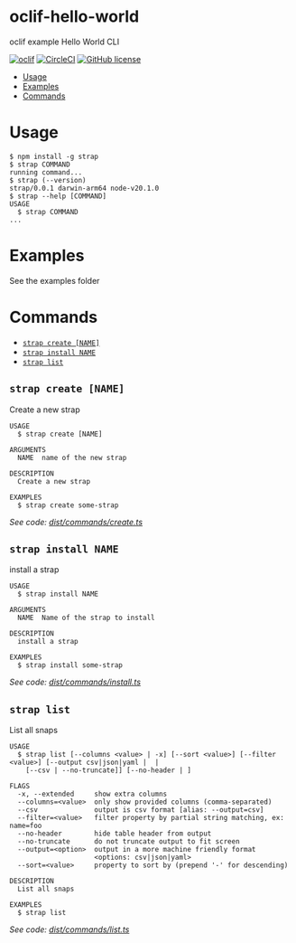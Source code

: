 oclif-hello-world
=================

oclif example Hello World CLI

[![oclif](https://img.shields.io/badge/cli-oclif-brightgreen.svg)](https://oclif.io)
[![CircleCI](https://circleci.com/gh/oclif/hello-world/tree/main.svg?style=shield)](https://circleci.com/gh/oclif/hello-world/tree/main)
[![GitHub license](https://img.shields.io/github/license/oclif/hello-world)](https://github.com/oclif/hello-world/blob/main/LICENSE)

<!-- toc -->
* [Usage](#usage)
* [Examples](#examples)
* [Commands](#commands)
<!-- tocstop -->
# Usage
<!-- usage -->
```sh-session
$ npm install -g strap
$ strap COMMAND
running command...
$ strap (--version)
strap/0.0.1 darwin-arm64 node-v20.1.0
$ strap --help [COMMAND]
USAGE
  $ strap COMMAND
...
```
<!-- usagestop -->
# Examples
See the examples folder
# Commands
<!-- commands -->
* [`strap create [NAME]`](#strap-create-name)
* [`strap install NAME`](#strap-install-name)
* [`strap list`](#strap-list)

## `strap create [NAME]`

Create a new strap

```
USAGE
  $ strap create [NAME]

ARGUMENTS
  NAME  name of the new strap

DESCRIPTION
  Create a new strap

EXAMPLES
  $ strap create some-strap
```

_See code: [dist/commands/create.ts](https://github.com/mortenscheel/strap/blob/v0.0.1/dist/commands/create.ts)_

## `strap install NAME`

install a strap

```
USAGE
  $ strap install NAME

ARGUMENTS
  NAME  Name of the strap to install

DESCRIPTION
  install a strap

EXAMPLES
  $ strap install some-strap
```

_See code: [dist/commands/install.ts](https://github.com/mortenscheel/strap/blob/v0.0.1/dist/commands/install.ts)_

## `strap list`

List all snaps

```
USAGE
  $ strap list [--columns <value> | -x] [--sort <value>] [--filter <value>] [--output csv|json|yaml |  |
    [--csv | --no-truncate]] [--no-header | ]

FLAGS
  -x, --extended     show extra columns
  --columns=<value>  only show provided columns (comma-separated)
  --csv              output is csv format [alias: --output=csv]
  --filter=<value>   filter property by partial string matching, ex: name=foo
  --no-header        hide table header from output
  --no-truncate      do not truncate output to fit screen
  --output=<option>  output in a more machine friendly format
                     <options: csv|json|yaml>
  --sort=<value>     property to sort by (prepend '-' for descending)

DESCRIPTION
  List all snaps

EXAMPLES
  $ strap list
```

_See code: [dist/commands/list.ts](https://github.com/mortenscheel/strap/blob/v0.0.1/dist/commands/list.ts)_
<!-- commandsstop -->
